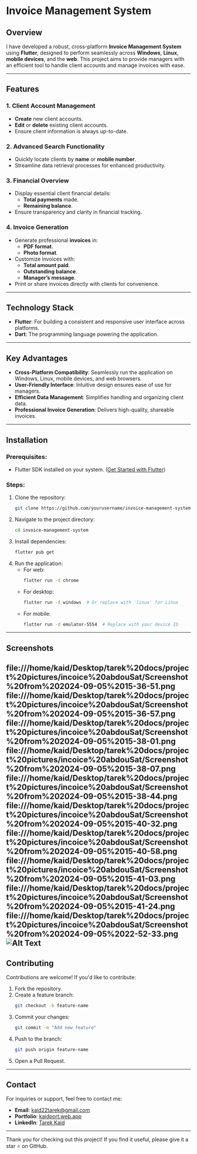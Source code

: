 # Invoice Management System

## Overview

I have developed a robust, cross-platform **Invoice Management System** using **Flutter**, designed to perform seamlessly across **Windows**, **Linux**, **mobile devices**, and the **web**. This project aims to provide managers with an efficient tool to handle client accounts and manage invoices with ease.

---

## Features

### **1. Client Account Management**

- **Create** new client accounts.
- **Edit** or **delete** existing client accounts.
- Ensure client information is always up-to-date.

### **2. Advanced Search Functionality**

- Quickly locate clients by **name** or **mobile number**.
- Streamline data retrieval processes for enhanced productivity.

### **3. Financial Overview**

- Display essential client financial details:
  - **Total payments** made.
  - **Remaining balance**.
- Ensure transparency and clarity in financial tracking.

### **4. Invoice Generation**

- Generate professional **invoices** in:
  - **PDF format**.
  - **Photo format**.
- Customize invoices with:
  - **Total amount paid**.
  - **Outstanding balance**.
  - **Manager’s message**.
- Print or share invoices directly with clients for convenience.

---

## Technology Stack

- **Flutter**: For building a consistent and responsive user interface across platforms.
- **Dart**: The programming language powering the application.

---

## Key Advantages

- **Cross-Platform Compatibility**: Seamlessly run the application on Windows, Linux, mobile devices, and web browsers.
- **User-Friendly Interface**: Intuitive design ensures ease of use for managers.
- **Efficient Data Management**: Simplifies handling and organizing client data.
- **Professional Invoice Generation**: Delivers high-quality, shareable invoices.

---

## Installation

### Prerequisites:

- Flutter SDK installed on your system. ([Get Started with Flutter](https://flutter.dev/docs/get-started))

### Steps:

1. Clone the repository:
   ```bash
   git clone https://github.com/yourusername/invoice-management-system.git
   ```
2. Navigate to the project directory:
   ```bash
   cd invoice-management-system
   ```
3. Install dependencies:
   ```bash
   flutter pub get
   ```
4. Run the application:
   - For web:
     ```bash
     flutter run -d chrome
     ```
   - For desktop:
     ```bash
     flutter run -d windows  # Or replace with 'linux' for Linux
     ```
   - For mobile:
     ```bash
     flutter run -d emulator-5554  # Replace with your device ID
     ```

---

## Screenshots

file:///home/kaid/Desktop/tarek%20docs/project%20pictures/incoice%20abdouSat/Screenshot%20from%202024-09-05%2015-36-51.png
file:///home/kaid/Desktop/tarek%20docs/project%20pictures/incoice%20abdouSat/Screenshot%20from%202024-09-05%2015-36-57.png
file:///home/kaid/Desktop/tarek%20docs/project%20pictures/incoice%20abdouSat/Screenshot%20from%202024-09-05%2015-38-01.png
file:///home/kaid/Desktop/tarek%20docs/project%20pictures/incoice%20abdouSat/Screenshot%20from%202024-09-05%2015-38-07.png
file:///home/kaid/Desktop/tarek%20docs/project%20pictures/incoice%20abdouSat/Screenshot%20from%202024-09-05%2015-38-44.png
file:///home/kaid/Desktop/tarek%20docs/project%20pictures/incoice%20abdouSat/Screenshot%20from%202024-09-05%2015-40-32.png
file:///home/kaid/Desktop/tarek%20docs/project%20pictures/incoice%20abdouSat/Screenshot%20from%202024-09-05%2015-40-58.png
file:///home/kaid/Desktop/tarek%20docs/project%20pictures/incoice%20abdouSat/Screenshot%20from%202024-09-05%2015-41-03.png
file:///home/kaid/Desktop/tarek%20docs/project%20pictures/incoice%20abdouSat/Screenshot%20from%202024-09-05%2015-41-24.png
file:///home/kaid/Desktop/tarek%20docs/project%20pictures/incoice%20abdouSat/Screenshot%20from%202024-09-05%2022-52-33.png
![Alt Text](home/kaid/Desktop/tarek%20docs/project%20pictures/incoice%20abdouSat/Screenshot%20from%202024-09-05%2022-52-33.png)
---

## Contributing

Contributions are welcome! If you'd like to contribute:

1. Fork the repository.
2. Create a feature branch:
   ```bash
   git checkout -b feature-name
   ```
3. Commit your changes:
   ```bash
   git commit -m "Add new feature"
   ```
4. Push to the branch:
   ```bash
   git push origin feature-name
   ```
5. Open a Pull Request.



---

## Contact

For inquiries or support, feel free to contact me:

- **Email**: [kaid22tarek@gmail.com](mailto\:kaid22tarek@gmail.com)
- **Portfolio**: [kaidport.web.app](https://kaidport.web.app)
- **LinkedIn**: [Tarek Kaid](https://www.linkedin.com/in/tarek-kaid-32957a277)

---

Thank you for checking out this project! If you find it useful, please give it a star ⭐ on GitHub.

